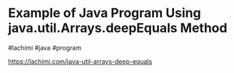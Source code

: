 <h1><b>Example of Java Program Using java.util.Arrays.deepEquals Method</b></h1>

#lachimi #java #program

https://lachimi.com/java-util-arrays-deep-equals
